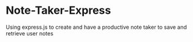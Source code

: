 # Note-Taker-Express
Using express.js to create and have a productive note taker to save and retrieve user notes
